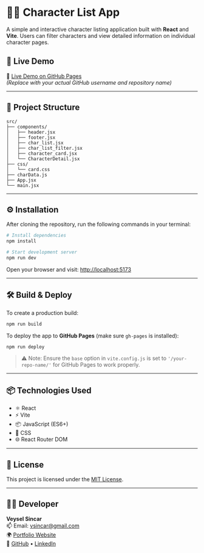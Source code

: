 # 🧙‍♂️ Character List App

A simple and interactive character listing application built with **React** and **Vite**. Users can filter characters and view detailed information on individual character pages.

## 🚀 Live Demo

🔗 [Live Demo on GitHub Pages](https://wuwa-guide.netlify.app/)  
*(Replace with your actual GitHub username and repository name)*

---

## 📁 Project Structure

```
src/
├── components/
│   ├── header.jsx
│   ├── footer.jsx
│   ├── char_list.jsx
│   ├── char_list_filter.jsx
│   ├── character_card.jsx
│   └── CharacterDetail.jsx
├── css/
│   └── card.css
├── charData.js
├── App.jsx
└── main.jsx
```

---

## ⚙️ Installation

After cloning the repository, run the following commands in your terminal:

```bash
# Install dependencies
npm install

# Start development server
npm run dev
```

Open your browser and visit: [http://localhost:5173](http://localhost:5173)

---

## 🛠 Build & Deploy

To create a production build:

```bash
npm run build
```

To deploy the app to **GitHub Pages** (make sure `gh-pages` is installed):

```bash
npm run deploy
```

> ⚠️ Note: Ensure the `base` option in `vite.config.js` is set to `'/your-repo-name/'` for GitHub Pages to work properly.

---

## 📦 Technologies Used

- ⚛️ React
- ⚡ Vite
- 📦 JavaScript (ES6+)
- 🎨 CSS
- 🌐 React Router DOM

---

## 📄 License

This project is licensed under the [MIT License](LICENSE).

---

## 👨‍💻 Developer

**Veysel Sincar**  
📫 Email: vsincar@gmail.com  
🌍 [Portfolio Website](https://veyselsincar.netlify.app/)  
🐙 [GitHub](https://github.com/vsincar) • [LinkedIn](https://linkedin.com/in/veysincar)
